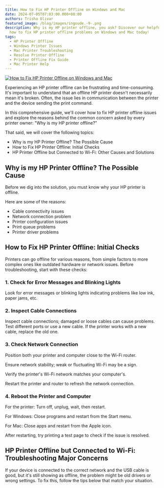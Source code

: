 ```yaml
---
title: How to Fix HP Printer Offline on Windows and Mac
date: 2024-07-05T07:03:00.000+08:00
authors: Trisha Olivar
featured_image: /blog/images/ingoude.-9-.png
description: Why is my HP printer offline, you ask? Discover our helpful tips on
  how to fix HP printer offline problems on Windows and Mac today!
tags:
  - HP Printer Offline
  - Windows Printer Issues
  - Mac Printer Troubleshooting
  - Resolve Printer Offline
  - Printer Offline Fix Guide
  - Mac Printer Help
---
```

[![How to Fix HP Printer Offline on Windows and Mac](/blog/images/ingoude.-9-.png "How to Fix HP Printer Offline on Windows and Mac")](/blog/images/ingoude.-9-.png)

Experiencing an HP printer offline can be frustrating and time-consuming. It's important to understand that an offline HP printer doesn't necessarily mean it's broken. Often, the issue lies in communication between the printer and the device sending the print command.

In this comprehensive guide, we'll cover how to fix HP printer offline issues and explore the reasons behind the common concern asked by every printer owner: "Why is my HP printer offline?"

That said, we will cover the following topics:

* Why is my HP Printer Offline? The Possible Cause
* How to Fix HP Printer Offline: Initial Checks
* HP Printer Offline but Connected to Wi-Fi: Other Causes and Solutions

## Why is my HP Printer Offline? The Possible Cause

Before we dig into the solution, you must know why your HP printer is offline.



Here are some of the reasons:



* Cable connectivity issues
* Network connection problem
* Printer configuration issues
* Print queue problems
* Printer driver problems

## How to Fix HP Printer Offline: Initial Checks

Printers can go offline for various reasons, from simple factors to more complex ones like outdated hardware or network issues. Before troubleshooting, start with these checks:



### 1. Check for Error Messages and Blinking Lights

Look for error messages or blinking lights indicating problems like low ink, paper jams, etc.



### 2. Inspect Cable Connections

Inspect cable connections; damaged or loose cables can cause problems. Test different ports or use a new cable. If the printer works with a new cable, replace the old one.



### 3. Check Network Connection

Position both your printer and computer close to the Wi-Fi router.

Ensure network stability; weak or fluctuating Wi-Fi may be a sign.

Verify the printer's Wi-Fi network matches your computer's.

Restart the printer and router to refresh the network connection.

### 4. Reboot the Printer and Computer

For the printer: Turn off, unplug, wait, then restart.

For Windows: Close programs and restart from the Start menu.

For Mac: Close apps and restart from the Apple icon.

After restarting, try printing a test page to check if the issue is resolved.

## HP Printer Offline but Connected to Wi-Fi: Troubleshooting Major Concerns

If your device is connected to the correct network and the USB cable is good, but it's still showing as offline, the problem might be old drivers or wrong settings. To fix this, follow the tips below that match your situation.
